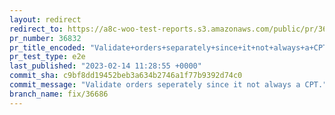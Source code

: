 ```yaml
---
layout: redirect
redirect_to: https://a8c-woo-test-reports.s3.amazonaws.com/public/pr/36832/e2e/index.html
pr_number: 36832
pr_title_encoded: "Validate+orders+separately+since+it+not+always+a+CPT."
pr_test_type: e2e
last_published: "2023-02-14 11:28:55 +0000"
commit_sha: c9bf8dd19452beb3a634b2746a1f77b9392d74c0
commit_message: "Validate orders seperately since it not always a CPT."
branch_name: fix/36686
---
```

